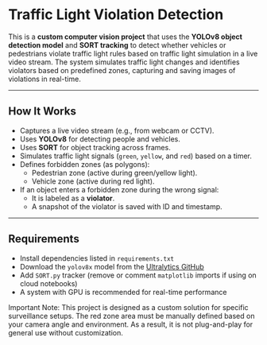 #  Traffic Light Violation Detection

This is a **custom computer vision project** that uses the **YOLOv8 object detection model** and **SORT tracking** to detect whether vehicles or pedestrians violate traffic light rules based on traffic light simulation in a live video stream. The system simulates traffic light changes and identifies violators based on predefined zones, capturing and saving images of violations in real-time.

---

##  How It Works

- Captures a live video stream (e.g., from webcam or CCTV).
- Uses **YOLOv8** for detecting people and vehicles.
- Uses **SORT** for object tracking across frames.
- Simulates traffic light signals (`green`, `yellow`, and `red`) based on a timer.
- Defines forbidden zones (as polygons):
  - Pedestrian zone (active during green/yellow light).
  - Vehicle zone (active during red light).
- If an object enters a forbidden zone during the wrong signal:
  - It is labeled as a **violator**.
  - A snapshot of the violator is saved with ID and timestamp.

---

##  Requirements

- Install dependencies listed in `requirements.txt`
- Download the `yolov8x` model from the [Ultralytics GitHub](https://github.com/ultralytics/ultralytics)
- Add `SORT.py` tracker (remove or comment `matplotlib` imports if using on cloud notebooks)
- A system with GPU is recommended for real-time performance


Important Note:
This project is designed as a custom solution for specific surveillance setups. The red zone area must be manually defined based on your camera angle and environment. As a result, it is not plug-and-play for general use without customization.


